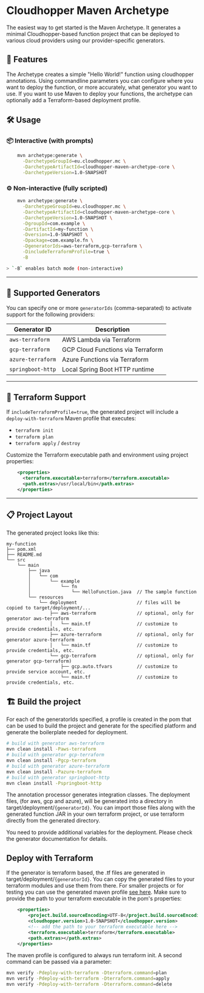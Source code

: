 # Cloudhopper Maven Archetype

The easiest way to get started is the Maven Archetype. It generates a minimal 
Cloudhopper-based function project that can be deployed to various cloud providers
 using our provider-specific generators.

## 🚀 Features

The Archetype creates a simple "Hello World!" function using cloudhopper annotations.
Using commandline parameters you can configure where you want to deploy the function, or more accurately, what generator you want to use.
If you want to use Maven to deploy your functions, the archetype can optionally add a Terraform-based deployment profile.

## 🛠 Usage

### 📦 Interactive (with prompts)

```sh
    mvn archetype:generate \
      -DarchetypeGroupId=eu.cloudhopper.mc \
      -DarchetypeArtifactId=cloudhopper-maven-archetype-core \
      -DarchetypeVersion=1.0-SNAPSHOT
```

### ⚙️ Non-interactive (fully scripted)

```sh
    mvn archetype:generate \
      -DarchetypeGroupId=eu.cloudhopper.mc \
      -DarchetypeArtifactId=cloudhopper-maven-archetype-core \
      -DarchetypeVersion=1.0-SNAPSHOT \
      -DgroupId=com.example \
      -DartifactId=my-function \
      -Dversion=1.0-SNAPSHOT \
      -Dpackage=com.example.fn \
      -DgeneratorIds=aws-terraform,gcp-terraform \
      -DincludeTerraformProfile=true \
      -B

> `-B` enables batch mode (non-interactive)
```
---

## 🧩 Supported Generators

You can specify one or more `generatorIds` (comma-separated) to activate support for the following providers:

| Generator ID       | Description                         |
|--------------------|-------------------------------------|
| `aws-terraform`     | AWS Lambda via Terraform             |
| `gcp-terraform`     | GCP Cloud Functions via Terraform    |
| `azure-terraform`   | Azure Functions via Terraform        |
| `springboot-http`   | Local Spring Boot HTTP runtime       |

---

## 🧪 Terraform Support

If `includeTerraformProfile=true`, the generated project will include a `deploy-with-terraform` Maven profile that executes:

- `terraform init`
- `terraform plan`
- `terraform apply` / `destroy`

Customize the Terraform executable path and environment using project properties:
```xml
    <properties>
      <terraform.executable>terraform</terraform.executable>
      <path.extras>/usr/local/bin</path.extras>
    </properties>
```
---

## 📋 Project Layout

The generated project looks like this:

```
my-function
├── pom.xml
├── README.md
└── src
    └── main
        ├── java
        │   └── com
        │       └── example
        │           └── fn
        │               └── HelloFunction.java  // The sample function
        └── resources
            └── deployment                      // files will be copied to target/deployment/...
                ├── aws-terraform               // optional, only for generator aws-terraform
                │   └── main.tf                 // customize to provide credentials, etc. 
                ├── azure-terraform             // optional, only for generator azure-terraform
                │   └── main.tf                 // customize to provide credentials, etc. 
                └── gcp-terraform               // optional, only for generator gcp-terraform)
                    ├── gcp.auto.tfvars         // customize to provide service account, etc.
                    └── main.tf                 // customize to provide credentials, etc. 
```

## 🏗️ Build the project

For each of the generatorIds specified, a profile is created in the pom that can be used to build the project and generate
for the specified platform and generate the boilerplate needed for deployment.

```bash
# build with generator aws-terraform
mvn clean install -Paws-terraform
# build with generator gcp-terraform
mvn clean install -Pgcp-terraform
# build with generator azure-terraform
mvn clean install -Pazure-terraform
# build with generator springboot-http
mvn clean install -Pspringboot-http
```

The annotation processor generates integration classes. The deployment files, (for aws, gcp and azure),
will be generated into a directory in target/deployment/`{generatorId}`. You can import those files along with 
the generated function JAR in your own terraform project, or use terraform directly from the generated directory.


You need to provide additional variables for the deployment. Please check the generator documentation for details. 

## Deploy with Terraform

If the generator is terraform based, the .tf files are generated in target/deployment/`{generatorId}`.
You can copy the generated files to your terraform modules and use them from there.
For smaller projects or for testing you can use the generated maven profile [see here](#terraform-support). Make sure to provide
the path to your terraform executable in the pom's properties:

```xml
    <properties>
        <project.build.sourceEncoding>UTF-8</project.build.sourceEncoding>
        <cloudhopper.version>1.0-SNAPSHOT</cloudhopper.version>
        <!-- add the path to your terraform executable here -->
        <terraform.executable>terraform</terraform.executable>
        <path.extras></path.extras>
    </properties>
```

The maven profile is configured to always run terraform init. A second command can be passed via a parameter:

  ```bash
  mvn verify -Pdeploy-with-terraform -Dterraform.command=plan
  mvn verify -Pdeploy-with-terraform -Dterraform.command=apply
  mvn verify -Pdeploy-with-terraform -Dterraform.command=delete
  ```

